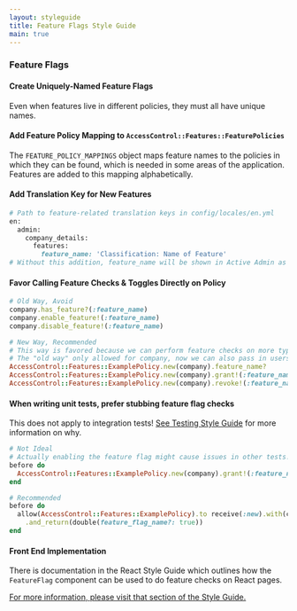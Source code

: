 ```yaml
---
layout: styleguide
title: Feature Flags Style Guide
main: true
---
```


### Feature Flags

#### Create Uniquely-Named Feature Flags

Even when features live in different policies, they must all have unique names.

#### Add Feature Policy Mapping to `AccessControl::Features::FeaturePolicies`

The `FEATURE_POLICY_MAPPINGS` object maps feature names to the policies in which they can be found, which is needed in some areas of the application. Features are added to this mapping alphabetically.

#### Add Translation Key for New Features

```ruby
# Path to feature-related translation keys in config/locales/en.yml
en:
  admin:
    company_details:
      features:
        feature_name: 'Classification: Name of Feature'
# Without this addition, feature_name will be shown in Active Admin as "Feature Name".
```

#### Favor Calling Feature Checks & Toggles Directly on Policy

```ruby
# Old Way, Avoid
company.has_feature?(:feature_name)
company.enable_feature!(:feature_name)
company.disable_feature!(:feature_name)

# New Way, Recommended
# This way is favored because we can perform feature checks on more types of objects.
# The "old way" only allowed for company, now we can also pass in users & groups.
AccessControl::Features::ExamplePolicy.new(company).feature_name?
AccessControl::Features::ExamplePolicy.new(company).grant!(:feature_name)
AccessControl::Features::ExamplePolicy.new(company).revoke!(:feature_name)
```

#### When writing unit tests, prefer stubbing feature flag checks

This does not apply to integration tests!
[See Testing Style Guide](https://about.lessonly.engineering/styleguide/testing/#avoid-stubbing-and-mocking-in-integration-tests) for more information on why.

```ruby
# Not Ideal
# Actually enabling the feature flag might cause issues in other tests!
before do
  AccessControl::Features::ExamplePolicy.new(company).grant!(:feature_name)
end

# Recommended
before do
  allow(AccessControl::Features::ExamplePolicy).to receive(:new).with(company)
    .and_return(double(feature_flag_name?: true))
end
```

#### Front End Implementation

There is documentation in the React Style Guide which outlines how the `FeatureFlag` component can be used to do feature checks on React pages.

[For more information, please visit that section of the Style Guide.](https://about.lessonly.engineering/styleguide/react/#featureflag-interface--in-transition---frontend-experiment)
